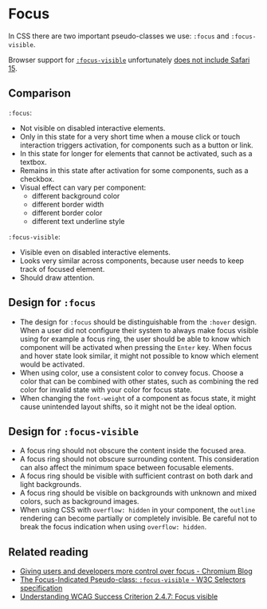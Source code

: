 <!--
@license EUPL-1.2
Copyright (c) 2021 Robbert Broersma
-->

# Focus

In CSS there are two important pseudo-classes we use: `:focus` and `:focus-visible`.

Browser support for [`:focus-visible`](https://developer.mozilla.org/en-US/docs/Web/CSS/:focus-visible) unfortunately [does not include Safari 15](https://caniuse.com/css-focus-visible).

## Comparison

`:focus`:

- Not visible on disabled interactive elements.
- Only in this state for a very short time when a mouse click or touch interaction triggers activation, for components such as a button or link.
- In this state for longer for elements that cannot be activated, such as a textbox.
- Remains in this state after activation for some components, such as a checkbox.
- Visual effect can vary per component:
  - different background color
  - different border width
  - different border color
  - different text underline style

`:focus-visible`:

- Visible even on disabled interactive elements.
- Looks very similar across components, because user needs to keep track of focused element.
- Should draw attention.

## Design for `:focus`

- The design for `:focus` should be distinguishable from the `:hover` design. When a user did not configure their system to always make focus visible using for example a focus ring, the user should be able to know which component will be activated when pressing the `Enter` key. When focus and hover state look similar, it might not possible to know which element would be activated.
- When using color, use a consistent color to convey focus. Choose a color that can be combined with other states, such as combining the red color for invalid state with your color for focus state.
- When changing the `font-weight` of a component as focus state, it might cause unintended layout shifts, so it might not be the ideal option.

## Design for `:focus-visible`

- A focus ring should not obscure the content inside the focused area.
- A focus ring should not obscure surrounding content. This consideration can also affect the minimum space between focusable elements.
- A focus ring should be visible with sufficient contrast on both dark and light backgrounds.
- A focus ring should be visible on backgrounds with unknown and mixed colors, such as background images.
- When using CSS with `overflow: hidden` in your component, the `outline` rendering can become partially or completely invisible. Be careful not to break the focus indication when using `overflow: hidden`.

## Related reading

- [Giving users and developers more control over focus - Chromium Blog](https://blog.chromium.org/2020/09/giving-users-and-developers-more.html)
- [The Focus-Indicated Pseudo-class: `:focus-visible` - W3C Selectors specification](https://www.w3.org/TR/selectors-4/#the-focus-visible-pseudo)
- [Understanding WCAG Success Criterion 2.4.7: Focus visible](https://www.w3.org/TR/UNDERSTANDING-WCAG20/navigation-mechanisms-focus-visible.html)
